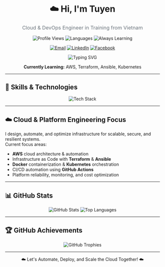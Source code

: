 <h1 align="center">☁️ Hi, I'm Tuyen</h1>
<h3 align="center" style="font-weight: 400; color: #6c757d;">Cloud & DevOps Engineer in Training from Vietnam</h3>

<p align="center">
  <img src="https://komarev.com/ghpvc/?username=hatohui&label=Profile%20Views&color=0e75b6&style=flat-square" alt="Profile Views" />
  <img src="https://img.shields.io/badge/Languages-English%20%26%20Vietnamese-blue?style=flat-square" alt="Languages" />
  <img src="https://img.shields.io/badge/Building%20Reliable%20Cloud%20Systems-yellow?style=flat-square" alt="Always Learning" />
</p>

<p align="center">
  <a href="mailto:hatohuidev@gmail.com"><img src="https://img.shields.io/badge/Email-D14836?style=for-the-badge&logo=gmail&logoColor=white" alt="Email" /></a>
  <a href="https://linkedin.com/in/hatohui"><img src="https://img.shields.io/badge/LinkedIn-0077B5?style=for-the-badge&logo=linkedin&logoColor=white" alt="LinkedIn" /></a>
  <a href="https://fb.com/sytuyen.le.7"><img src="https://img.shields.io/badge/Facebook-1877F2?style=for-the-badge&logo=facebook&logoColor=white" alt="Facebook" /></a>
</p>

<p align="center">
  <img src="https://readme-typing-svg.demolab.com?font=Fira+Code&pause=1000&color=00FF00&center=true&vCenter=true&width=500&lines=Automating+Infrastructure;Optimizing+Cloud+Deployments;Scaling+Reliable+Systems" alt="Typing SVG" />
</p>

<p align="center">
  <strong>Currently Learning:</strong> AWS, Terraform, Ansible, Kubernetes
</p>

---

## 🔧 Skills & Technologies

<p align="center">
  <img src="https://skillicons.dev/icons?i=aws,terraform,ansible,kubernetes,docker,linux,bash,githubactions,git,dotnet,nodejs,react,ts,postgresql,graphql&perline=8" alt="Tech Stack" />
</p>

---

## ☁️ Cloud & Platform Engineering Focus

I design, automate, and optimize infrastructure for scalable, secure, and resilient systems.  
Current focus areas:  
- **AWS** cloud architecture & automation  
- Infrastructure as Code with **Terraform** & **Ansible**  
- **Docker** containerization & **Kubernetes** orchestration  
- CI/CD automation using **GitHub Actions**  
- Platform reliability, monitoring, and cost optimization  

---

## 📊 GitHub Stats

<p align="center">
  <img src="https://github-readme-stats.vercel.app/api?username=hatohui&show_icons=true&theme=tokyonight&hide_border=true&count_private=true" alt="GitHub Stats" />
  <img src="https://github-readme-stats.vercel.app/api/top-langs/?username=hatohui&layout=compact&theme=tokyonight&hide_border=true&langs_count=8" alt="Top Languages" />
</p>

---

## 🏆 GitHub Achievements

<p align="center">
  <img src="https://github-profile-trophy.vercel.app/?username=hatohui&theme=darkhub&row=1&no-frame=true" alt="GitHub Trophies" />
</p>

---

<p align="center">☁️ Let's Automate, Deploy, and Scale the Cloud Together! ☁️</p>
